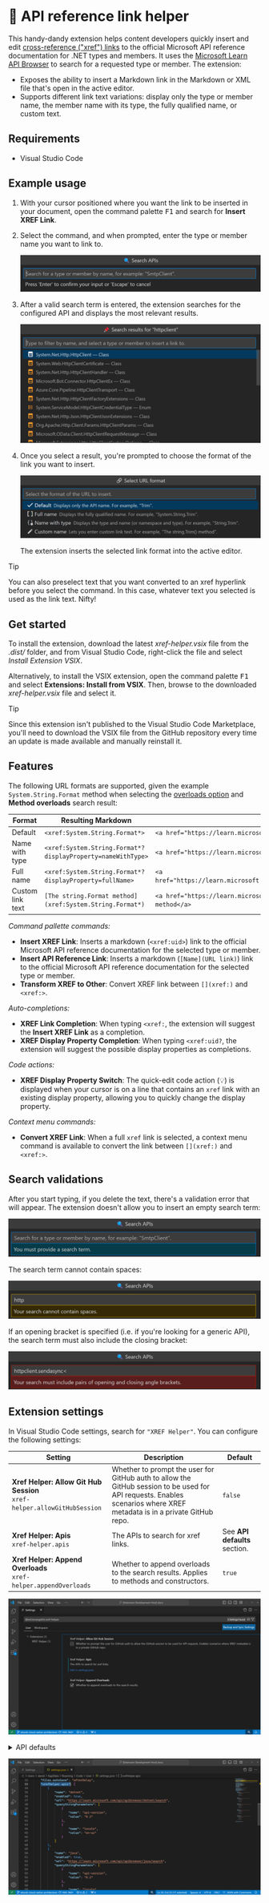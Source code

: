 # 🔗 API reference link helper

This handy-dandy extension helps content developers quickly insert and edit [cross-reference ("xref") links](https://learn.microsoft.com/contribute/content/how-to-write-links?branch=main#xref-cross-reference-links) to the official Microsoft API reference documentation for .NET types and members. It uses the [Microsoft Learn API Browser](https://learn.microsoft.com/api/apibrowser/dotnet/search) to search for a requested type or member. The extension:

- Exposes the ability to insert a Markdown link in the Markdown or XML file that's open in the active editor.
- Supports different link text variations: display only the type or member name, the member name with its type, the fully qualified name, or custom text.

## Requirements

- Visual Studio Code

## Example usage

1. With your cursor positioned where you want the link to be inserted in your document, open the command palette <kbd>F1</kbd> and search for **Insert XREF Link**.
2. Select the command, and when prompted, enter the type or member name you want to link to.

   ![Insert XREF link](images/command-pallette-insert-xref.png)

3. After a valid search term is entered, the extension searches for the configured API and displays the most relevant results.

   ![Results](images/command-pallette-insert-xref-results.png)

4. Once you select a result, you're prompted to choose the format of the link you want to insert.

   ![URL formats](images/command-pallette-insert-xref-all-formats.png)

   The extension inserts the selected link format into the active editor.

> [!TIP]
> You can also preselect text that you want converted to an xref hyperlink before you select the command. In this case, whatever text you selected is used as the link text. Nifty!

## Get started

To install the extension, download the latest _xref-helper.vsix_ file from the _.dist/_ folder, and from Visual Studio Code, right-click the file and select _Install Extension VSIX_.

Alternatively, to install the VSIX extension, open the command palette <kbd>F1</kbd> and select **Extensions: Install from VSIX**. Then, browse to the downloaded _xref-helper.vsix_ file and select it.

> [!TIP]
> Since this extension isn't published to the Visual Studio Code Marketplace, you'll need to download the VSIX file from the GitHub repository every time an update is made available and manually reinstall it.

## Features

The following URL formats are supported, given the example `System.String.Format` method when selecting the [overloads option](#overloads-option) and **Method overloads** search result:

| Format  | Resulting Markdown             | Example HTML |
|---------|--------------------------------|--------------|
| Default | `<xref:System.String.Format*>` | `<a href="https://learn.microsoft.com/dotnet/api/system.string.format">Format</a>` |
| Name with type | `<xref:System.String.Format*?displayProperty=nameWithType>` | `<a href="https://learn.microsoft.com/dotnet/api/system.string.format">String.Format</a>` |
| Full name | `<xref:System.String.Format*?displayProperty=fullName>` | `<a href="https://learn.microsoft.com/dotnet/api/system.string.format">System.String.Format</a>` |
| Custom link text | `[The string.Format method](xref:System.String.Format*)` | `<a href="https://learn.microsoft.com/dotnet/api/system.string.format">The string.Format method</a>` |

_Command pallette commands:_

- **Insert XREF Link**: Inserts a markdown (`<xref:uid>`) link to the official Microsoft API reference documentation for the selected type or member.
- **Insert API Reference Link**: Inserts a markdown (`[Name](URL link)`) link to the official Microsoft API reference documentation for the selected type or member.
- **Transform XREF to Other**: Convert XREF link between `[](xref:)` and `<xref:>`.

_Auto-completions:_

- **XREF Link Completion**: When typing `<xref:`, the extension will suggest the **Insert XREF Link** as a completion.
- **XREF Display Property Completion**: When typing `<xref:uid?`, the extension will suggest the possible display properties as completions.

_Code actions:_

- **XREF Display Property Switch**: The quick-edit code action (💡) is displayed when your cursor is on a line that contains an `xref` link with an existing display property, allowing you to quickly change the display property.

_Context menu commands:_

- **Convert XREF Link**: When a full `xref` link is selected, a context menu command is available to convert the link between `[](xref:)` and `<xref:>`.

## Search validations

After you start typing, if you delete the text, there's a validation error that will appear. The extension doesn't allow you to insert an empty search term:

![Empty](images/command-pallette-insert-xref-validation-empty.png)

The search term cannot contain spaces:

![Spaces](images/command-pallette-insert-xref-validation-space.png)

If an opening bracket is specified (i.e. if you're looking for a generic API), the search term must also include the closing bracket:

![Brackets](images/command-pallette-insert-xref-validation-brackets.png)

## Extension settings

In Visual Studio Code settings, search for `"XREF Helper"`. You can configure the following settings:

| Setting | Description | Default |
|---------|-------------|---------|
| **Xref Helper: Allow Git Hub Session** <br/> `xref-helper.allowGitHubSession` | Whether to prompt the user for GitHub auth to allow the GitHub session to be used for API requests. Enables scenarios where XREF metadata is in a private GitHub repo. | `false` |
| **Xref Helper: Apis** <br/> `xref-helper.apis` | The APIs to search for xref links. | See **API defaults** section. |
| <a name="overloads-option" />**Xref Helper: Append Overloads** <br/> `xref-helper.appendOverloads` | Whether to append overloads to the search results. Applies to methods and constructors. | `true` |

![Settings Screenshot](images/settings.png)

<details>
<summary>API defaults</summary>

By default, only .NET is enabled. To enable other APIs, update the `xref-helper.apis` setting JSON:

```json
[
   {
      "name": ".NET",
      "enabled": true,
      "url": "https://learn.microsoft.com/api/apibrowser/dotnet/search",
      "queryStringParameters": [
         {
         "name": "api-version",
         "value": "0.2"
         },
         {
         "name": "locale",
         "value": "en-us"
         }
      ]
   },
   {
      "name": "Java",
      "enabled": false,
      "url": "https://learn.microsoft.com/api/apibrowser/java/search",
      "queryStringParameters": [
         {
         "name": "api-version",
         "value": "0.2"
         },
         {
         "name": "locale",
         "value": "en-us"
         }
      ]
   },
   {
      "name": "JavaScript",
      "enabled": false,
      "url": "https://learn.microsoft.com/api/apibrowser/javascript/search",
      "queryStringParameters": [
         {
         "name": "api-version",
         "value": "0.2"
         },
         {
         "name": "locale",
         "value": "en-us"
         }
      ]
   },
   {
      "name": "Python",
      "enabled": false,
      "url": "https://learn.microsoft.com/api/apibrowser/python/search",
      "queryStringParameters": [
         {
         "name": "api-version",
         "value": "0.2"
         },
         {
         "name": "locale",
         "value": "en-us"
         }
      ]
   },
   {
      "name": "PowerShell",
      "enabled": false,
      "url": "https://learn.microsoft.com/api/apibrowser/powershell/search",
      "queryStringParameters": [
         {
         "name": "api-version",
         "value": "0.2"
         },
         {
         "name": "locale",
         "value": "en-us"
         }
      ]
   }
]
```

</details>

![Settings JSON Screenshot](images/settings-json.png)
